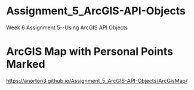 # Assignment_5_ArcGIS-API-Objects
Week 6 Assignment 5--Using ArcGIS API Objects

# ArcGIS Map with Personal Points Marked

<https://anorton3.github.io/Assignment_5_ArcGIS-API-Objects/ArcGisMap/>
